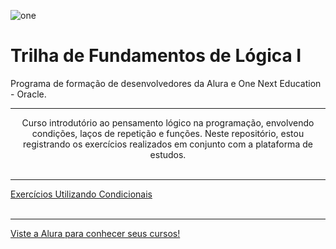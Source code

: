 ![one](https://user-images.githubusercontent.com/105398204/181934329-832602c0-c557-4e30-9fe7-1316dd693cf2.png)
# Trilha de Fundamentos de Lógica I <br>

Programa de formação de desenvolvedores da Alura e One Next Education - Oracle.
<br><hr>
<div style="text-align: center; box-sizing: border-box;">
Curso introdutório ao pensamento lógico na programação, envolvendo condições, laços de repetição e funções. Neste repositório, estou registrando os exercícios realizados em conjunto com a plataforma de estudos.</div>
<br><hr>
<a href="https://github.com/jerrayner/alura-one-logica1/tree/main/exercicios-simples-condicionais">Exercícios Utilizando Condicionais</a><br>
<br>
<hr>
<a href="https://www.alura.com.br/">Viste a Alura para conhecer seus cursos!</a>
